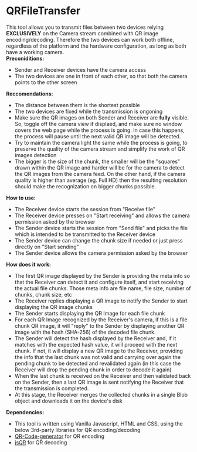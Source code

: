 # QRFileTransfer
This tool allows you to transmit files between two devices relying <b>EXCLUSIVELY</b> on the Camera stream combined with QR image encoding/decoding. Therefore the two devices can work both offline, regardless of the platform and the hardware configuration, as long as both have a working camera.</br>
                <b>Preconiditions:</b>
                <ul>
                    <li>Sender and Receiver devices have the camera access</li>
                    <li>The two devices are one in front of each other, so that both the camera points to the other screen</li>
                </ul>
                <b>Reccomendations:</b>
                <ul>
                    <li>The distance between them is the shortest possible</li>
                    <li>The two devices are fixed while the transmission is ongoning</li>
                    <li>Make sure the QR images on both Sender and Receiver are <b>fully</b> visible. So, toggle off the camera view if displaed, and make sure no window covers the web page while the process is going. In case this happens, the process will pause until the next valid QR image will be detected.</li>
                    <li>Try to maintain the camera light the same while the process is going, to preserve the quality of the camera stream and simplify the work of QR images detection</li>
                    <li>The bigger is the size of the chunk, the smaller will be the "squares" drawn within the QR image and harder will be for the camera to detect the QR images from the camera feed. On the other hand, if the camera quality is higher than average (eg. Full HD) then the resulting resolution should make the recognization on bigger chunks possible.</li>
                </ul>
                <b>How to use:</b> 
                <ul>
                    <li>The Receiver device starts the session from "Receive file"</li>
                    <li>The Receiver device presses on "Start receiving" and allows the camera permission asked by the browser</li>
                    <li>The Sender device starts the session from "Send file" and picks the file which is intended to be transmitted to the Receiver device</li>
                    <li>The Sender device can change the chunk size if needed or just press directly on "Start sending" </li>
                    <li>The Sender device allows the camera permission asked by the browser</li>
                </ul>
                <b>How does it work:</b> 
                <ul>
                    <li>The first QR image displayed by the Sender is providing the meta info so that the Receiver can detect it and configure itself, and start receiving the actual file chunks. Those meta info are file name, file size, number of chunks, chunk size, etc</li>
                    <li>The Receiver replies displaying a QR image to notify the Sender to start displaying the QR image chunks</li>
                    <li>The Sender starts displaying the QR Image for each file chunk</li>
                    <li>For each QR Image recognized by the Receiver's camera, if this is a file chunk QR image, it will "reply" to the Sender by displaying another QR image with the hash (SHA-256) of the decoded file chunk.</li>
                    <li>The Sender will detect the hash displayed by the Receiver and, if it matches with the expected hash value, it will proceed with the next chunk. If not, it will display a new QR image to the Receiver, providing the info that the last chunk was not valid and carrying over again the pending chunk to be detected and revalidated again (in this case the Receiver will drop the pending chunk in order to decode it again) </li>
                    <li>When the last chunk is received on the Receiver and then validated back on the Sender, then a last QR image is sent notifying the Receiver that the transmission is completed.</li>
                    <li>At this stage, the Receiver merges the collected chunks in a single Blob object and downloads it on the device's disk</li>
                </ul>
                <b>Dependencies:</b> 
                <ul>
                    <li>This tool is written using Vanilla Javascript, HTML and CSS, using the below  3rd-party libraries for QR encoding/decoding</li>
                    <li><a href="https://github.com/nayuki/QR-Code-generator">QR-Code-generator</a> for QR encoding</li>
                    <li><a href="https://github.com/cozmo/jsQR">jsQR</a> for QR decoding</li>
                </ul>
